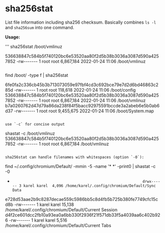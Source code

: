 # sha256stat

List file information including sha256 checksum. Basically combines `ls -l` and `sha256sum` into one command.

**Usage:**

'''
sha256stat /boot/vmlinuz

536638847c584b5f740120bc6e53520aa80f2d5b38b3036a3087d590a4257852 -rw------- 1 root root 6,867,184 2022-01-24 11:06 /boot/vmlinuz
```

```
find /boot/ -type f | sha256stat

6fe0fa2c336cb45b3b713073059e97fbf4cd3c692bce79e7d2d6bd46863c285d -rw------- 1 root root   118,618 2022-01-24 11:06 /boot/config
536638847c584b5f740120bc6e53520aa80f2d5b38b3036a3087d590a4257852 -rw------- 1 root root 6,867,184 2022-01-24 11:06 /boot/vmlinuz
b7a0260762d47d79a86da238f84f5bacc92975591bccde3a2abeb6e5b0ab6d37 -rw------- 1 root root 9,455,675 2022-01-24 11:06 /boot/System.map
```

use `-c` for concise output

```
shastat -c /boot/vmlinuz
536638847c584b5f740120bc6e53520aa80f2d5b38b3036a3087d590a4257852 -rw------- 1 root root 6,867,184 /boot/vmlinuz
```

sha256stat can handle filenames with whitespaces (option `-0`):

```
find ~/.config/chromium/Default/ -mmin -5 -name '* *' -print0 | shastat -c -0
-                                                                drwx------ 3 karel karel  4,096 /home/karel/.config/chromium/Default/Sync Data
e728d53aae2b9c8287decae559c5986bb5c8d4fb5b725b380fe7749cfc15cd8b -rw------- 1 karel karel 15,138 /home/karel/.config/chromium/Default/Current Session
d4f2ce601dcc2fb10a93ea0a6bb330f2936f21f571db33f5a4039aa6c402b926 -rw------- 1 karel karel  5,516 /home/karel/.config/chromium/Default/Current Tabs




```
